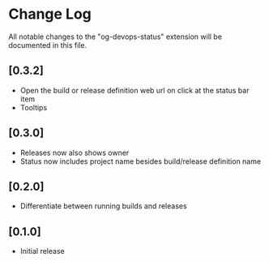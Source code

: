 # Change Log

All notable changes to the "og-devops-status" extension will be documented in this file.

## [0.3.2]

- Open the build or release definition web url on click at the status bar item
- Tooltips

## [0.3.0]

- Releases now also shows owner
- Status now includes project name besides build/release definition name

## [0.2.0]

- Differentiate between running builds and releases

## [0.1.0]

- Initial release